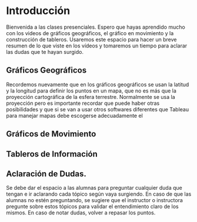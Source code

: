 ﻿# Introducción 
Bienvenida a las clases presenciales. Espero que hayas aprendido mucho con los videos de gráficos geográficos, el gráfico en movimiento y la construcción de tableros. Usaremos este espacio 
para hacer un breve resumen de lo que viste en los vídeos y tomaremos un tiempo para aclarar las dudas que te hayan surgido. 

## Gráficos Geográficos
Recordemos nuevamente que en los gráficos geográficos se usan la latitud y la longitud para definir los puntos en un mapa, que no es más que la proyección cartográfica de la esfera terrestre. 
Normalmente se usa la proyección pero es importante recordar que puede haber otras posibilidades y que si se van a usar otros softwares diferentes que Tableau para manejar mapas debe escogerse 
adecuadamente el 


## Gráficos de Movimiento


## Tableros de Información



## Aclaración de Dudas. 

Se debe dar el espacio a las alumnas para preguntar cualquier duda que tengan e ir aclarando cada tópico según vaya surgiendo. En caso de que las alumnas no estén preguntando, se sugiere 
que el instructor o instructora pregunte sobre estos tópicos para validar el entendimiento claro de los mismos. En caso de notar dudas, volver a repasar los puntos. 